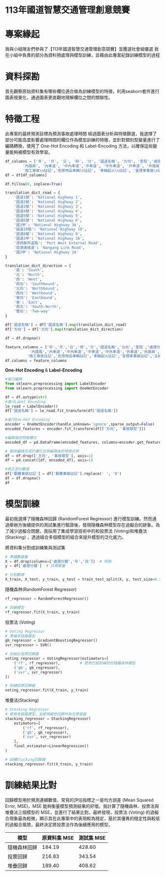 113年國道智慧交通管理創意競賽
===
# 專案緣起
我與小組隊友們參與了【113年國道智慧交通管理創意競賽】並獲選社會組優選
我在小組中負責的部分為資料預處理與模型訓練，並藉由此專案紀錄訓練模型的過程
# 資料探勘
首先觀察原始資料集有哪些欄位適合做為訓練模型的特徵，利用seaborn套件進行圖表視覺化，通過圖表更直觀地理解欄位之間的關聯性。
# 特徵工程
此專案的最終預測目標為預測事故處理時間
經過圖表分析與特徵篩選，我選擇了部分可能高度影響處理時間的欄位作為模型訓練的特徵，並針對類別型變量進行了編碼轉換，使用了 One-Hot Encoding 和 Label-Encoding 方法，以確保這些變量能夠被模型有效學習。
```python
df_columns = ['年', '月', '日', '時', '分', '國道名稱', '方向', '里程','處理分鐘', '事故類型', '死亡', '受傷',
        '內路肩', '內車道', '中內車道','中車道', '中外車道', '外車道', '外路肩','匝道','翻覆事故\n註記',
        '施工事故\n註記','危險物品車輛\n註記', '車輛起火\n註記', '冒煙車事故\n註記','主線中斷\n註記','肇事車輛']
df = df[df_columns]

df.fillna(0, inplace=True)

translation_dict_road = {
    '國道1號': 'National Highway 1',
    '國道2號': 'National Highway 2',
    '國道3號': 'National Highway 3',
    '國道4號': 'National Highway 4',
    '國道5號': 'National Highway 5',
    '國道6號': 'National Highway 6',
    '國3甲': 'National Highway 3A',
    '國道10號': 'National Highway 10',
    '國道8號': 'National Highway 8',
    '國道3甲': 'National Highway 3A',
    '港西聯外道路': 'Port West External Road',
    '南港連絡道': 'Nangang Link Road',
    '國2甲': 'National Highway 2A'
}

translation_dict_direction = {
    '南': 'South',
    '北': 'North',
    '西': 'West',
    '南向': 'Southbound',
    '北向': 'Northbound',
    '西向': 'Westbound',
    '東向': 'Eastbound',
    '東': 'East',
    '南北': 'South-North',
    '雙向': 'Two-way'
}

df['國道名稱'] = df['國道名稱'].map(translation_dict_road)
df['方向'] = df['方向'].map(translation_dict_direction)

df = df.dropna()

feature_columns = ['年','月','日','時','分','國道名稱','方向','里程','處理分鐘','事故類型','死亡','受傷',
           '內路肩','內車道','中內車道','中車道','中外車道','外車道','外路肩','匝道','翻覆事故註記',
          '施工事故註記','危險物品車輛註記','車輛起火註記','冒煙車事故註記','主線中斷註記','肇事車輛']
df.columns = feature_columns
```
**One-Hot Encoding**  &   **Label-Encoding**
```python
#進行編碼
from sklearn.preprocessing import LabelEncoder
from sklearn.preprocessing import OneHotEncoder

df = df.astype(str)
#進行Label Encoding
le_road = LabelEncoder()
df['國道名稱'] = le_road.fit_transform(df['國道名稱'])

#進行One-Hot Encoding
encoder = OneHotEncoder(handle_unknown='ignore',sparse_output=False)
encoded_features = encoder.fit_transform(df[['方向', '事故類型']])

#編碼後的特徵欄位
encoded_df = pd.DataFrame(encoded_features, columns=encoder.get_feature_names_out(['方向', '事故類型']))

# 刪除編碼完成的欄位並與編碼後的特徵合併
df = df.drop(['方向', '事故類型'], axis=1)
df = pd.concat([df, encoded_df], axis=1)

#修正部分數值
df['翻覆事故註記'] = df['翻覆事故註記'].replace(' ', '0')
df = df.dropna()
df
```
# 模型訓練
最初我選擇了隨機森林回歸 (RandomForest Regressor) 進行模型訓練。然而通過舉辦方後續提供的測試集進行驗證後，發現隨機森林模型存在過擬合的跡象。為了減少過擬合問題，我採用了集成學習技術中的和投票法 (Voting)和堆疊法 (Stacking) ，透過組合多個模型的組合來提升模型的泛化能力。


將資料集分割成訓練集與測試集
```python
# 準備數據集
X = df.drop(columns=['處理分鐘','年','日'])  # 特徵
y = df['處理分鐘']  # 目標變量

# 分割數據
X_train, X_test, y_train, y_test = train_test_split(X, y, test_size=0.2, random_state=42)
```
隨機森林(RandomForest Regressor)
```python
rf_regressor = RandomForestRegressor()

# 訓練模型
rf_regressor.fit(X_train, y_train)
```
投票法 (Voting)
```python
# Voting Regressor
# 準備多個基模型
gb_regressor = GradientBoostingRegressor()
svr_regressor = SVR()

# 初始化投票回歸器
voting_regressor = VotingRegressor(estimators=[
    ('rf', rf_regressor),         # 使用已經訓練好的隨機森林模型
    ('gb', gb_regressor),
    ('svr', svr_regressor)
])

# 訓練投票回歸器
voting_regressor.fit(X_train, y_train)
```
堆疊法(Stacking)
```python
# Stacking Regressor
# 使用多個基模型，並使用線性回歸作為元學習器
stacking_regressor = StackingRegressor(
    estimators=[
        ('rf', rf_regressor),
        ('gb', gb_regressor),
        ('svr', svr_regressor)
    ],
    final_estimator=LinearRegression()
)

# 訓練Stacking回歸器
stacking_regressor.fit(X_train, y_train)
```
# 訓練結果比對
回歸模型用於預測連續數值，常見的評估指標之一是均方誤差 (Mean Squared Error, MSE)，MSE 能夠衡量模型預測結果的好壞。我計算了隨機森林、投票法與堆疊法三個模型的 MSE，並進行了結果比對。最終發現，投票法 (Voting) 的過擬合現象最為輕微，顯示其在此專案中的表現較為穩定，基於其優異的穩定性與較低的過擬合風險，最終決定將投票法作為後續應用的模型。


| 模型          | 原資料集 MSE | 測試集 MSE  |
| ------------- | ------------ | ----------- |
| 隨機森林回歸  | 184.19       | 428.60      |
| 投票回歸      | 216.83       | 343.54      |
| 堆疊回歸      | 189.40       | 408.62      |



